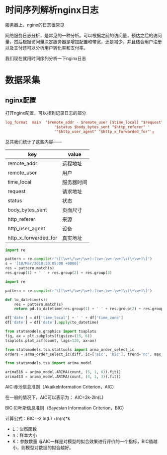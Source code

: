 # 时间序列解析nginx日志


服务器上，nginx的日志很常见


网络服务日志分析，是常见的一种分析。可以根据之前的访问量，预估之后的访问量，然后根据访问量决定服务器是增加配置和带宽，还是减少。并且结合用户注册以及支付还可以分析用户转化率和支付率。


我们现在就用时间序列分析一下nginx日志


# 数据采集


## nginx配置


打开nginx配置，可以找到记录日志的部分


```conf
log_format  main  '$remote_addr - $remote_user [$time_local] "$request" '
                      '$status $body_bytes_sent "$http_referer" '
                      '"$http_user_agent" "$http_x_forwarded_for"';
```


总共我们统计了这些内容——

 key | value
----- | -----
remote_addr | 远程地址
remote_user | 用户
time_local | 服务器时间
request | 请求地址
status | 状态
body_bytes_sent | 页面尺寸
http_referer | 来源
http_user_agent | 设备
http_x_forwarded_for | 真实地址



```py
import re

pattern = re.compile(r'\[(\w+\/\w+/\w+):(\w+:\w+:\w+)\s(\+\w+)\]')
s = '[18/Mar/2018:20:05:08 +0800]'
res = pattern.match(s)
res.group(1) + ' ' + res.group(2) + res.group(3)
```


```py
import re

pattern = re.compile(r'\[(\w+\/\w+/\w+):(\w+:\w+:\w+)\s(\+\w+)\]')

def to_datetime(s):
    res = pattern.match(s)
    return pd.to_datetime(res.group(1) + ' ' + res.group(2) + res.group(3))

df['date'] = df['time_local'] + ' ' + df['time_zone']
df['date'] = df['date'].apply(to_datetime)
```


```py
from statsmodels.graphics import tsaplots
fig, ax = plt.subplots(figsize=(15, 6))
tsaplots.plot_acf(count, lags=120, ax=ax)
```

```py
from statsmodels.tsa.stattools import arma_order_select_ic
orders = arma_order_select_ic(diff, ic=['aic', 'bic'], trend='nc', max_ar=8, max_ma=6)
````


```py
from statsmodels.tsa import arima_model

arima516 = arima_model.ARIMA(count, (5, 1, 6)).fit()
arima413 = arima_model.ARIMA(count, (4, 1, 3)).fit()
```


AIC:赤池信息准则（AkaikeInformation Criterion，AIC）


在一般的情况下，AIC可以表示为： AIC=2k-2ln(L)


BIC:贝叶斯信息准则（Bayesian Information Criterion，BIC）


计算公式：BIC=-2 ln(L) +ln(n)*k
- L：似然函数
- n：样本大小
- K：参数数量
与AIC一样是对模型的拟合效果进行评价的一个指标，BIC值越小，则模型对数据的拟合越好。

